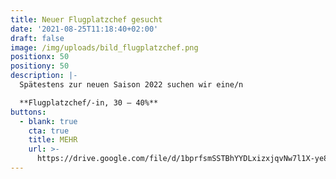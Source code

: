 ```yaml
---
title: Neuer Flugplatzchef gesucht
date: '2021-08-25T11:18:40+02:00'
draft: false
image: /img/uploads/bild_flugplatzchef.png
positionx: 50
positiony: 50
description: |-
  Spätestens zur neuen Saison 2022 suchen wir eine/n

  **Flugplatzchef/-in, 30 – 40%**
buttons:
  - blank: true
    cta: true
    title: MEHR
    url: >-
      https://drive.google.com/file/d/1bprfsmSSTBhYYDLxizxjqvNw7l1X-ye8/view?usp=sharing
---
```


